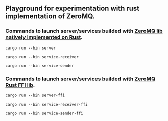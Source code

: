 ## Playground for experimentation with rust implementation of ZeroMQ.

### Commands to launch server/services builded with [ZeroMQ lib natively implemented on Rust](https://github.com/zeromq/zmq.rs).

```
cargo run --bin server

cargo run --bin service-receiver

cargo run --bin service-sender
```

### Commands to launch server/services builded with [ZeroMQ Rust FFI lib](https://github.com/erickt/rust-zmq).

```
cargo run --bin server-ffi

cargo run --bin service-receiver-ffi

cargo run --bin service-sender-ffi
```
